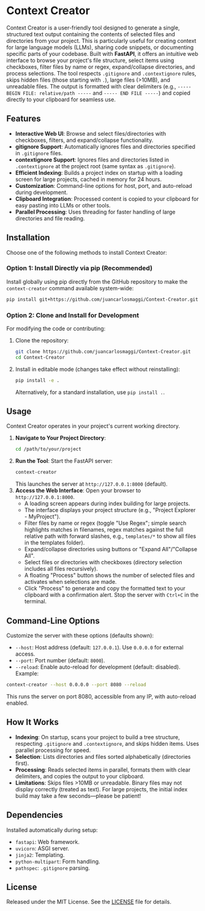 # Context Creator
Context Creator is a user-friendly tool designed to generate a single, structured text output containing the contents of selected files and directories from your project. This is particularly useful for creating context for large language models (LLMs), sharing code snippets, or documenting specific parts of your codebase.
Built with **FastAPI**, it offers an intuitive web interface to browse your project's file structure, select items using checkboxes, filter files by name or regex, expand/collapse directories, and process selections. The tool respects `.gitignore` and `.contextignore` rules, skips hidden files (those starting with `.`), large files (>10MB), and unreadable files. The output is formatted with clear delimiters (e.g., `----- BEGIN FILE: relative/path -----` and `----- END FILE -----`) and copied directly to your clipboard for seamless use.
## Features
- **Interactive Web UI**: Browse and select files/directories with checkboxes, filters, and expand/collapse functionality.
- **gitignore Support**: Automatically ignores files and directories specified in `.gitignore` files.
- **contextignore Support**: Ignores files and directories listed in `.contextignore` at the project root (same syntax as `.gitignore`).
- **Efficient Indexing**: Builds a project index on startup with a loading screen for large projects, cached in memory for 24 hours.
- **Customization**: Command-line options for host, port, and auto-reload during development.
- **Clipboard Integration**: Processed content is copied to your clipboard for easy pasting into LLMs or other tools.
- **Parallel Processing**: Uses threading for faster handling of large directories and file reading.
## Installation
Choose one of the following methods to install Context Creator:
### Option 1: Install Directly via pip (Recommended)
Install globally using pip directly from the GitHub repository to make the `context-creator` command available system-wide:
```bash
pip install git+https://github.com/juancarlosmaggi/Context-Creator.git
```
### Option 2: Clone and Install for Development
For modifying the code or contributing:
1. Clone the repository:
   ```bash
   git clone https://github.com/juancarlosmaggi/Context-Creator.git
   cd Context-Creator
   ```
2. Install in editable mode (changes take effect without reinstalling):
   ```bash
   pip install -e .
   ```
   Alternatively, for a standard installation, use `pip install .`.
## Usage
Context Creator operates in your project's current working directory.
1. **Navigate to Your Project Directory**:
   ```bash
   cd /path/to/your/project
   ```
2. **Run the Tool**:
   Start the FastAPI server:
   ```bash
   context-creator
   ```
   This launches the server at `http://127.0.0.1:8000` (default).
3. **Access the Web Interface**:
   Open your browser to `http://127.0.0.1:8000`.
   - A loading screen appears during index building for large projects.
   - The interface displays your project structure (e.g., "Project Explorer - MyProject").
   - Filter files by name or regex (toggle "Use Regex"; simple search highlights matches in filenames, regex matches against the full relative path with forward slashes, e.g., `templates/*` to show all files in the templates folder).
   - Expand/collapse directories using buttons or "Expand All"/"Collapse All".
   - Select files or directories with checkboxes (directory selection includes all files recursively).
   - A floating "Process" button shows the number of selected files and activates when selections are made.
   - Click "Process" to generate and copy the formatted text to your clipboard with a confirmation alert.
   Stop the server with `Ctrl+C` in the terminal.
## Command-Line Options
Customize the server with these options (defaults shown):
- `--host`: Host address (default: `127.0.0.1`). Use `0.0.0.0` for external access.
- `--port`: Port number (default: `8000`).
- `--reload`: Enable auto-reload for development (default: disabled).
Example:
```bash
context-creator --host 0.0.0.0 --port 8080 --reload
```
This runs the server on port 8080, accessible from any IP, with auto-reload enabled.
## How It Works
- **Indexing**: On startup, scans your project to build a tree structure, respecting `.gitignore` and `.contextignore`, and skips hidden items. Uses parallel processing for speed.
- **Selection**: Lists directories and files sorted alphabetically (directories first).
- **Processing**: Reads selected items in parallel, formats them with clear delimiters, and copies the output to your clipboard.
- **Limitations**: Skips files >10MB or unreadable. Binary files may not display correctly (treated as text).
For large projects, the initial index build may take a few seconds—please be patient!
## Dependencies
Installed automatically during setup:
- `fastapi`: Web framework.
- `uvicorn`: ASGI server.
- `jinja2`: Templating.
- `python-multipart`: Form handling.
- `pathspec`: `.gitignore` parsing.
## License
Released under the MIT License. See the [LICENSE](LICENSE) file for details.